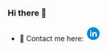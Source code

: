 ### Hi there 👋
- 💬 Contact me here: [<img src="./icons8-linkedin-circled.gif" width="30" padding="0" margin-bottom="-10">](https://www.linkedin.com/in/choudhary2000/)

